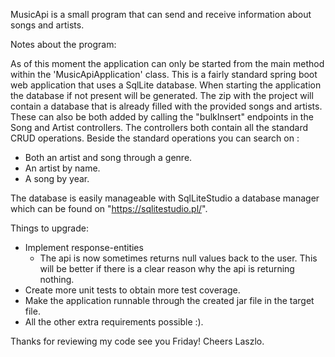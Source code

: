 MusicApi is a small program that can send and receive information about songs and artists.

Notes about the program:

As of this moment the application can only be started from the main method within the 'MusicApiApplication' class.
This is a fairly standard spring boot web application that uses a SqlLite database. When starting the application the 
database if not present will be generated. The zip with the project will contain a database that is already filled with
the provided songs and artists. These can also be both added by calling the "bulkInsert" endpoints in the Song and Artist 
controllers. The controllers both contain all the standard CRUD operations. Beside the standard operations you can search on :
- Both an artist and song through a genre.
- An artist by name.
- A song by year.

The database is easily manageable with SqlLiteStudio a database manager which can be found on "https://sqlitestudio.pl/".

Things to upgrade:
- Implement response-entities
  - The api is now sometimes returns null values back to the user. This will be better if there is a clear reason why the api is returning nothing.
- Create more unit tests to obtain more test coverage.
- Make the application runnable through the created jar file in the target file.
- All the other extra requirements possible :).

Thanks for reviewing my code see you Friday! Cheers Laszlo.

